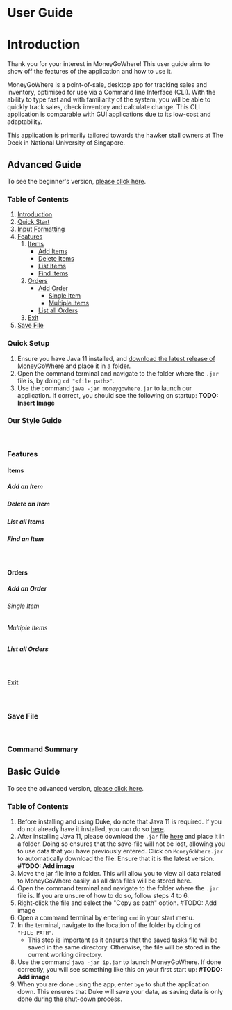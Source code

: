 # User Guide

# Introduction

Thank you for your interest in MoneyGoWhere! This user guide aims to show off the features of the application and how to
use it.

MoneyGoWhere is a point-of-sale, desktop app for tracking sales and inventory, optimised for use via a Command line
Interface (CLI). With the ability to type fast and with familiarity of the system, you will be able to quickly track
sales, check inventory and calculate change. This CLI application is comparable with GUI applications due to its
low-cost and adaptability.

This application is primarily tailored towards the hawker stall owners at The Deck in National University of Singapore.

## Advanced Guide
To see the beginner's version, [please click here](#Basic-Guide).

### Table of Contents

1. [Introduction](#Introduction)
2. [Quick Start](#Quick-Start)
3. [Input Formatting](#Input-Formatting)
4. [Features](#Features)
    1. [Items](#Items)
        * [Add Items](#Add-an-Item)
        * [Delete Items](#Delete-an-Item)
        * [List Items](#List-all-Items)
        * [Find Items](#Find-an-Item)
    2. [Orders](#Orders)
        * [Add Order](#Add-an-Order)
            * [Single Item](#Single-Item)
            * [Multiple Items](#Multiple-Items)
        * [List all Orders](#List-all-Orders)
    3. [Exit](#Exit)
5. [Save File](#Save-File)

### Quick Setup

1. Ensure you have Java 11 installed, and [download the latest release of MoneyGoWhere](https://github.com/AY2223S2-CS2113T-T09-2/tp/releases) and place it in a folder.
2. Open the command terminal and navigate to the folder where the `.jar` file is, by doing `cd "<file path>"`.
3. Use the command `java -jar moneygowhere.jar` to launch our application. If correct, you should see the following on startup:
   **TODO: Insert Image**

### Our Style Guide

<br>

### Features

#### Items

##### Add an Item

##### Delete an Item

##### List all Items

##### Find an Item

<br>

#### Orders

##### Add an Order

###### Single Item

###### Multiple Items

##### List all Orders

<br>

#### Exit

<br>

### Save File

<br>

### Command Summary

## Basic Guide
To see the advanced version, [please click here](#Advanced-Guide).

### Table of Contents
1. Before installing and using Duke, do note that Java 11 is required. If you do not already have it installed, you can do so [here](https://www.oracle.com/sg/java/technologies/downloads/#java11).
2. After installing Java 11, please download the `.jar` file [here](https://github.com/AY2223S2-CS2113T-T09-2/tp/releases) and place it in a folder. Doing so ensures that the save-file will not be lost, allowing you to use data that you have previously entered. Click on `MoneyGoWhere.jar` to automatically download the file. Ensure that it is the latest version.
   **#TODO: Add image**
3. Move the jar file into a folder. This will allow you to view all data related to MoneyGoWhere easily, as all data files will be stored here.
4. Open the command terminal and navigate to the folder where the `.jar` file is. If you are unsure of how to do so, follow steps 4 to 6.
5. Right-click the file and select the "Copy as path" option.
   #TODO: Add image
6. Open a command terminal by entering `cmd` in your start menu.
7. In the terminal, navigate to the location of the folder by doing `cd "FILE_PATH"`.
    - This step is important as it ensures that the saved tasks file will be saved in the same directory. Otherwise, the file will be stored in the current working directory.
8. Use the command `java -jar ip.jar` to launch MoneyGoWhere. If done correctly, you will see something like this on your first start up:
   **#TODO: Add image**
9. When you are done using the app, enter `bye` to shut the application down. This ensures that Duke will save your data, as saving data is only done during the shut-down process. 